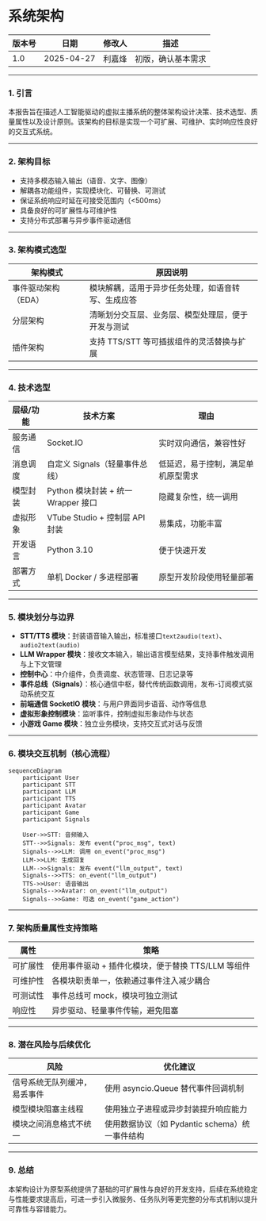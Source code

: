 # 系统架构

| 版本号 | 日期       | 修改人 | 描述               |
| ------ | ---------- | ------ | ------------------ |
| 1.0    | 2025-04-27 | 利嘉烽 | 初版，确认基本需求 |

---

### 1. 引言

本报告旨在描述人工智能驱动的虚拟主播系统的整体架构设计决策、技术选型、质量属性以及设计原则。该架构的目标是实现一个可扩展、可维护、实时响应性良好的交互式系统。

---

### 2. 架构目标

* 支持多模态输入输出（语音、文字、图像）
* 解耦各功能组件，实现模块化、可替换、可测试
* 保证系统响应时延在可接受范围内（<500ms）
* 具备良好的可扩展性与可维护性
* 支持分布式部署与异步事件驱动通信

---

### 3. 架构模式选型

| 架构模式            | 原因说明                                           |
| ------------------- | -------------------------------------------------- |
| 事件驱动架构（EDA） | 模块解耦，适用于异步任务处理，如语音转写、生成应答 |
| 分层架构            | 清晰划分交互层、业务层、模型处理层，便于开发与测试 |
| 插件架构            | 支持 TTS/STT 等可插拔组件的灵活替换与扩展          |

---

### 4. 技术选型

| 层级/功能 | 技术方案                            | 理由                               |
| --------- | ----------------------------------- | ---------------------------------- |
| 服务通信  | Socket.IO                           | 实时双向通信，兼容性好             |
| 消息调度  | 自定义 Signals（轻量事件总线）      | 低延迟，易于控制，满足单机原型需求 |
| 模型封装  | Python 模块封装 + 统一 Wrapper 接口 | 隐藏复杂性，统一调用               |
| 虚拟形象  | VTube Studio + 控制层 API 封装      | 易集成，功能丰富                   |
| 开发语言  | Python 3.10                         | 便于快速开发                       |
| 部署方式  | 单机 Docker / 多进程部署            | 原型开发阶段使用轻量部署           |

---

### 5. 模块划分与边界

* **STT/TTS 模块**：封装语音输入输出，标准接口`text2audio(text)`、`audio2text(audio)`
* **LLM Wrapper 模块**：接收文本输入，输出语言模型结果，支持事件触发调用与上下文管理
* **控制中心**：中介组件，负责调度、状态管理、日志记录等
* **事件总线（Signals）**：核心通信中枢，替代传统函数调用，发布-订阅模式驱动系统交互
* **前端通信 SocketIO 模块**：与用户界面同步语音、动作等信息
* **虚拟形象控制模块**：监听事件，控制虚拟形象动作与状态
* **小游戏 Game 模块**：独立业务模块，支持交互式对话与反馈

---

### 6. 模块交互机制（核心流程）

```mermaid
sequenceDiagram
    participant User
    participant STT
    participant LLM
    participant TTS
    participant Avatar
    participant Game
    participant Signals

    User->>STT: 音频输入
    STT-->>Signals: 发布 event("proc_msg", text)
    Signals-->>LLM: 调用 on_event("proc_msg")
    LLM->>LLM: 生成回复
    LLM-->>Signals: 发布 event("llm_output", text)
    Signals-->>TTS: on_event("llm_output")
    TTS->>User: 语音输出
    Signals-->>Avatar: on_event("llm_output")
    Signals-->>Game: 可选 on_event("game_action")
```

---

### 7. 架构质量属性支持策略

| 属性     | 策略                                               |
| -------- | -------------------------------------------------- |
| 可扩展性 | 使用事件驱动 + 插件化模块，便于替换 TTS/LLM 等组件 |
| 可维护性 | 各模块职责单一，依赖通过事件注入减少耦合           |
| 可测试性 | 事件总线可 mock，模块可独立测试                    |
| 响应性   | 异步驱动、轻量事件传输，避免阻塞                   |

---

### 8. 潜在风险与后续优化

| 风险                         | 优化建议                                       |
| ---------------------------- | ---------------------------------------------- |
| 信号系统无队列缓冲，易丢事件 | 使用 asyncio.Queue 替代事件回调机制            |
| 模型模块阻塞主线程           | 使用独立子进程或异步封装提升响应能力           |
| 模块之间消息格式不统一       | 使用数据协议（如 Pydantic schema）统一事件结构 |

---

### 9. 总结

本架构设计为原型系统提供了基础的可扩展性与良好的开发支持，后续在系统稳定与性能要求提高后，可进一步引入微服务、任务队列等更完整的分布式机制以提升可靠性与容错能力。
